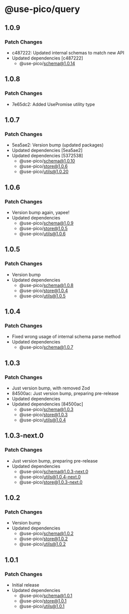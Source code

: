 # @use-pico/query

## 1.0.9

### Patch Changes

- c487222: Updated internal schemas to match new API
- Updated dependencies [c487222]
  - @use-pico/schema@1.0.14

## 1.0.8

### Patch Changes

- 7e65dc2: Added UsePromise utility type

## 1.0.7

### Patch Changes

- 5ea5ae2: Version bump (updated packages)
- Updated dependencies [5ea5ae2]
- Updated dependencies [5372538]
  - @use-pico/schema@1.0.10
  - @use-pico/store@1.0.6
  - @use-pico/utils@1.0.20

## 1.0.6

### Patch Changes

- Version bump again, yapee!
- Updated dependencies
  - @use-pico/schema@1.0.9
  - @use-pico/store@1.0.5
  - @use-pico/utils@1.0.6

## 1.0.5

### Patch Changes

- Version bump
- Updated dependencies
  - @use-pico/schema@1.0.8
  - @use-pico/store@1.0.4
  - @use-pico/utils@1.0.5

## 1.0.4

### Patch Changes

- Fixed wrong usage of internal schema parse method
- Updated dependencies
  - @use-pico/schema@1.0.7

## 1.0.3

### Patch Changes

- Just version bump, with removed Zod
- 84500ac: Just version bump, preparing pre-release
- Updated dependencies
- Updated dependencies [84500ac]
  - @use-pico/schema@1.0.3
  - @use-pico/store@1.0.3
  - @use-pico/utils@1.0.4

## 1.0.3-next.0

### Patch Changes

- Just version bump, preparing pre-release
- Updated dependencies
  - @use-pico/schema@1.0.3-next.0
  - @use-pico/utils@1.0.4-next.0
  - @use-pico/store@1.0.3-next.0

## 1.0.2

### Patch Changes

- Version bump
- Updated dependencies
  - @use-pico/schema@1.0.2
  - @use-pico/store@1.0.2
  - @use-pico/utils@1.0.2

## 1.0.1

### Patch Changes

- Initial release
- Updated dependencies
  - @use-pico/schema@1.0.1
  - @use-pico/store@1.0.1
  - @use-pico/utils@1.0.1
